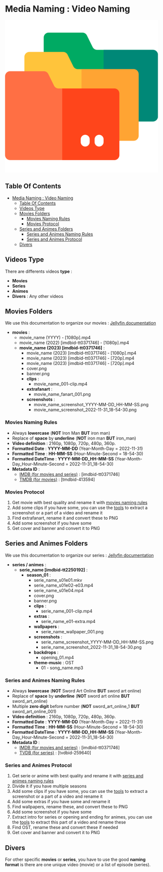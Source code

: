 # Media Naming : Video Naming

![Icon](../icon.png)

## Table Of Contents

- [Media Naming : Video Naming](#media-naming--video-naming)
  - [Table Of Contents](#table-of-contents)
  - [Videos Type](#videos-type)
  - [Movies Folders](#movies-folders)
    - [Movies Naming Rules](#movies-naming-rules)
    - [Movies Protocol](#movies-protocol)
  - [Series and Animes Folders](#series-and-animes-folders)
    - [Series and Animes Naming Rules](#series-and-animes-naming-rules)
    - [Series and Animes Protocol](#series-and-animes-protocol)
  - [Divers](#divers)

## Videos Type

There are differents videos **type** :

- **Movies**
- **Series**
- **Animes**
- **Divers** : Any other videos

## Movies Folders

We use this documentation to organize our movies : [Jellyfin documentation](https://jellyfin.org/docs/general/server/media/movies)

- **movies** :
  - movie_name (YYYY) - [1080p].mp4
  - movie_name (2022) [imdbid-tt0371746] - [1080p].mp4
  - **movie_name (2023) [imdbid-tt0371746]** :
    - movie_name (2023) [imdbid-tt0371746] - [1080p].mp4
    - movie_name (2023) [imdbid-tt0371746] - [720p].mp4
    - movie_name (2023) [imdbid-tt0371746] - [720p].mp4
    - cover.png
    - banner.png
    - **clips** :
      - movie_name_001-clip.mp4
    - **extrafanart** :
      - movie_name_fanart_001.png
    - **screenshots** :
      - movie_name_screenshot_YYYY-MM-DD_HH-MM-SS.png
      - movie_name_screenshot_2022-11-31_18-54-30.png

### Movies Naming Rules

- Always **lowercase** (**NOT** Iron Man **BUT** iron man)
- Replace of **space** by **underline** (**NOT** iron man **BUT** iron_man)
- **Video definition** : 2160p, 1080p, 720p, 480p, 360p.
- **Formatted Date** : **YYYY-MM-DD** (Year-Month-Day = 2022-11-31)
- **Formatted Time** : **HH-MM-SS** (Hour-Minute-Second = 18-54-30)
- **Formatted DateTime** : **YYYY-MM-DD_HH-MM-SS** (Year-Month-Day_Hour-Minute-Second = 2022-11-31_18-54-30)
- **Metadata ID** :
  - [IMDB (for movies and series)](https://www.imdb.com) : [imdbid-tt0371746]
  - [TMDB (for movies)](https://www.themoviedb.org/) : [tmdbid-413594]

### Movies Protocol

1) Get movie with best quality and rename it with [movies naming rules](#movies-naming-rules)
2) Add some clips if you have some, you can use the [tools](./tools.md) to extract a screenshot or a part of a video and rename it
3) Find extrafanart, rename it and convert these to PNG
4) Add some screenshot if you have some
5) Get cover and banner and convert it to PNG

## Series and Animes Folders

We use this documentation to organize our series : [Jellyfin documentation](https://jellyfin.org/docs/general/server/media/shows/)

- **series / animes** :
  - **serie_name [imdbid-tt2250192]** :
    - **season_01** :
      - serie_name_s01e01.mkv
      - serie_name_s01e02-e03.mp4
      - serie_name_s01e04.mp4
      - cover.png
      - banner.png
      - **clips** :
        - serie_name_001-clip.mp4
      - **extras** :
        - serie_name_e01-extra.mp4
      - **wallpapers** :
        - serie_name_wallpaper_001.png
      - **screenshots** :
        - serie_name_screenshot_YYYY-MM-DD_HH-MM-SS.png
        - serie_name_screenshot_2022-11-31_18-54-30.png
      - **backdrops** :
        - opening_01.mp4
      - **theme-music** : OST
        - 01 - song_name.mp3

### Series and Animes Naming Rules

- Always **lowercase** (**NOT** Sword Art Online **BUT** sword art online)
- Replace of **space** by **underline** (**NOT** sword art online **BUT** sword_art_online)
- Multiple **zero digit** before number (**NOT** sword_art_online_1 **BUT** sword_art_online_001)
- **Video definition** : 2160p, 1080p, 720p, 480p, 360p.
- **Formatted Date** : **YYYY-MM-DD** (Year-Month-Day = 2022-11-31)
- **Formatted Time** : **HH-MM-SS** (Hour-Minute-Second = 18-54-30)
- **Formatted DateTime** : **YYYY-MM-DD_HH-MM-SS** (Year-Month-Day_Hour-Minute-Second = 2022-11-31_18-54-30)
- **Metadata ID** :
  - [IMDB (for movies and series)](https://www.imdb.com) : [imdbid-tt0371746]
  - [TVDB (for series)](https://thetvdb.com/) : [tvdbid-259640]

### Series and Animes Protocol

1) Get serie or anime with best quality and rename it with [series and animes naming rules](#series-and-animes-naming-rules)
2) Divide it if you have multiple seasons
3) Add some clips if you have some, you can use the [tools](./tools.md) to extract a screenshot or a part of a video and rename it
4) Add some extras if you have some and rename it
5) Find wallpapers, rename these, and convert these to PNG
6) Add some screenshot if you have some
7) Extract intro for series or opening and ending for animes, you can use the [tools](./tools.md) to extract this part of a video and rename these
8) Find OST, rename these and convert these if needed
9) Get cover and banner and convert it to PNG

## Divers

For other specific **movies** or **series**, you have to use the good **naming format** is there are one unique video (movie) or a list of episode (series).
